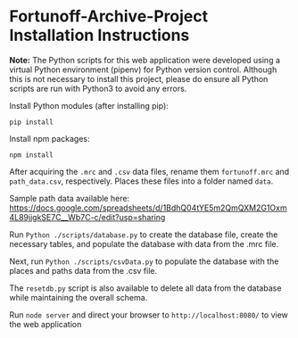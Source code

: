 # Fortunoff-Archive-Project Installation Instructions

**Note:** The Python scripts for this web application were developed using a virtual Python environment (pipenv) for Python version control. Although this is not necessary to install this project, please do ensure all Python scripts are run with Python3 to avoid any errors.

Install Python modules (after installing pip):
```
pip install
```

Install npm packages:
```
npm install
```

After acquiring the ```.mrc``` and ```.csv``` data files, rename them ```fortunoff.mrc``` and ```path_data.csv```, respectively. Places these files into a folder named ```data```.

Sample path data available here:
https://docs.google.com/spreadsheets/d/1BdhQ04tYE5m2QmQXM2G1Oxm4L89jjgkSE7C__Wb7C-c/edit?usp=sharing 

Run
```Python ./scripts/database.py```
to create the database file, create the necessary tables, and populate the database with data from the .mrc file.

Next, run
```Python ./scripts/csvData.py```
to populate the database with the places and paths data from the .csv file.

The ```resetdb.py``` script is also available to delete all data from the database while maintaining the overall schema.

Run
```node server```
and direct your browser to ```http://localhost:8080/``` to view the web application
